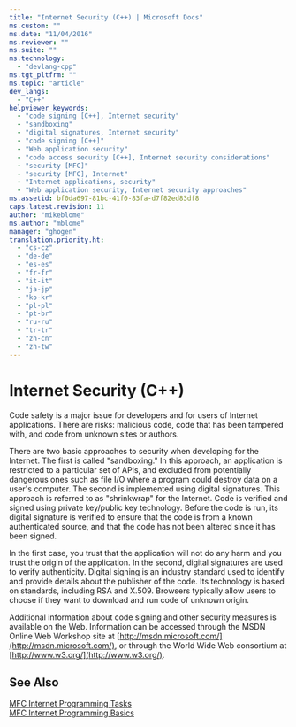 ```yaml
---
title: "Internet Security (C++) | Microsoft Docs"
ms.custom: ""
ms.date: "11/04/2016"
ms.reviewer: ""
ms.suite: ""
ms.technology: 
  - "devlang-cpp"
ms.tgt_pltfrm: ""
ms.topic: "article"
dev_langs: 
  - "C++"
helpviewer_keywords: 
  - "code signing [C++], Internet security"
  - "sandboxing"
  - "digital signatures, Internet security"
  - "code signing [C++]"
  - "Web application security"
  - "code access security [C++], Internet security considerations"
  - "security [MFC]"
  - "security [MFC], Internet"
  - "Internet applications, security"
  - "Web application security, Internet security approaches"
ms.assetid: bf0da697-81bc-41f0-83fa-d7f82ed83df8
caps.latest.revision: 11
author: "mikeblome"
ms.author: "mblome"
manager: "ghogen"
translation.priority.ht: 
  - "cs-cz"
  - "de-de"
  - "es-es"
  - "fr-fr"
  - "it-it"
  - "ja-jp"
  - "ko-kr"
  - "pl-pl"
  - "pt-br"
  - "ru-ru"
  - "tr-tr"
  - "zh-cn"
  - "zh-tw"
---
```

# Internet Security (C++)
Code safety is a major issue for developers and for users of Internet applications. There are risks: malicious code, code that has been tampered with, and code from unknown sites or authors.  
  
 There are two basic approaches to security when developing for the Internet. The first is called "sandboxing." In this approach, an application is restricted to a particular set of APIs, and excluded from potentially dangerous ones such as file I/O where a program could destroy data on a user's computer. The second is implemented using digital signatures. This approach is referred to as "shrinkwrap" for the Internet. Code is verified and signed using private key/public key technology. Before the code is run, its digital signature is verified to ensure that the code is from a known authenticated source, and that the code has not been altered since it has been signed.  
  
 In the first case, you trust that the application will not do any harm and you trust the origin of the application. In the second, digital signatures are used to verify authenticity. Digital signing is an industry standard used to identify and provide details about the publisher of the code. Its technology is based on standards, including RSA and X.509. Browsers typically allow users to choose if they want to download and run code of unknown origin.  
  
 Additional information about code signing and other security measures is available on the Web. Information can be accessed through the MSDN Online Web Workshop site at [http://msdn.microsoft.com/](http://msdn.microsoft.com/), or through the World Wide Web consortium at [http://www.w3.org/](http://www.w3.org/).  
  
## See Also  
 [MFC Internet Programming Tasks](../mfc/mfc-internet-programming-tasks.md)   
 [MFC Internet Programming Basics](../mfc/mfc-internet-programming-basics.md)


